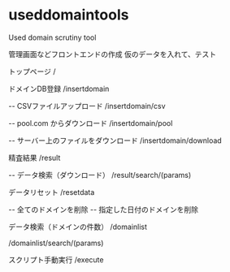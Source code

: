 # useddomaintools
Used domain scrutiny tool


管理画面などフロントエンドの作成
仮のデータを入れて、テスト

トップページ
/

ドメインDB登録
/insertdomain

-- CSVファイルアップロード
/insertdomain/csv

-- pool.com からダウンロード
/insertdomain/pool

-- サーバー上のファイルをダウンロード
/insertdomain/download

精査結果
/result

-- データ検索（ダウンロード）
/result/search/(params)

データリセット
/resetdata

-- 全てのドメインを削除
-- 指定した日付のドメインを削除

データ検索（ドメインの件数）
/domainlist

/domainlist/search/(params)

スクリプト手動実行
/execute